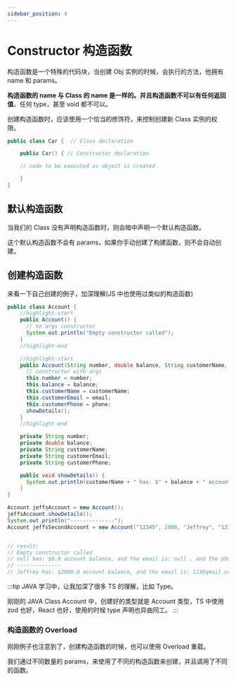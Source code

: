 ```yaml
---
sidebar_position: 4
---
```


# Constructor 构造函数

构造函数是一个特殊的代码块，当创建 Obj 实例的时候，会执行的方法，他拥有 name 和 params。

**构造函数的 name 与 Class 的 name 是一样的。**并且构造函数**不可以有任何返回值**，任何 type，甚至 void 都不可以。

创建构造函数时，应该使用一个恰当的修饰符，来控制创建新 Class 实例的权限。

```java title="Car.java"
public class Car {  // Class declaration

    public Car() { // Constructor declaration

    // code to be executed as object is created

    }
}
```

## 默认构造函数

当我们的 Class 没有声明构造函数时，则会暗中声明一个默认构造函数。

这个默认构造函数不会有 params，如果你手动创建了构建函数，则不会自动创建。

## 创建构造函数

来看一下自己创建的例子，加深理解(JS 中也使用过类似的构造函数)

```java title="Account.java"
public class Account {
    //highlight-start
    public Account() {
      // no args constructor
      System.out.println("Empty constructor called");
    }
    //highlight-end

    //highlight-start
    public Account(String number, double balance, String customerName, String email, String phone) {
      // constructor with args
      this.number = number;
      this.balance = balance;
      this.customerName = customerName;
      this.customerEmail = email;
      this.customerPhone = phone;
      showDetails();
    }
    //highlight-end

    private String number;
    private double balance;
    private String customerName;
    private String customerEmail;
    private String customerPhone;

    public void showDetails() {
      System.out.println(customerName + " has: $" + balance + " account balance, and the email is: " + customerEmail + " , and the phone is :" + customerPhone);
    }
}
```

```java title="TestClass.java"
Account jeffsAccount = new Account();
jeffsAccount.showDetails();
System.out.println("--------------");
Account jeffsSecondAccount = new Account("12345", 2000, "Jeffrey", "123@gmail.com", "123456789");


// result:
// Empty constructor called
// null has: $0.0 account balance, and the email is: null , and the phone is :null
// --------------
// Jeffrey has: $2000.0 account balance, and the email is: 123@gmail.com , and the phone is :123456789
```

:::tip
JAVA 学习中，让我加深了很多 TS 的理解，比如 Type。

刚刚的 JAVA Class Account 中，创建好的类型就是 Account 类型，TS 中使用 zod 也好，React 也好，使用的时候 type 声明也异曲同工。
:::

### 构造函数的 Overload

刚刚例子也注意到了，创建构造函数的时候，也可以使用 Overload 重载。

我们通过不同数量的 params，来使用了不同的构造函数来创建，并且调用了不同的函数。
